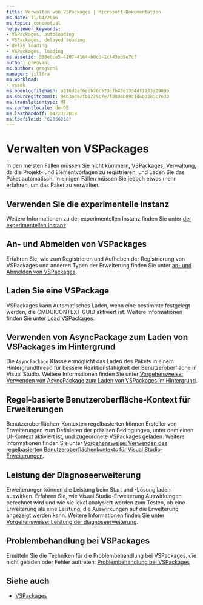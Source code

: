 ```yaml
---
title: Verwalten von VSPackages | Microsoft-Dokumentation
ms.date: 11/04/2016
ms.topic: conceptual
helpviewer_keywords:
- VSPackages, autoloading
- VSPackages, delayed loading
- delay loading
- VSPackages, loading
ms.assetid: 386e0ce5-4107-4164-b0cd-1cf43eb5e7cf
author: gregvanl
ms.author: gregvanl
manager: jillfra
ms.workload:
- vssdk
ms.openlocfilehash: a316d2af6ecb76c573cfb43e1334df1933a2989b
ms.sourcegitcommit: 94b3a052fb1229c7e7f8804b09c1d403385c7630
ms.translationtype: MT
ms.contentlocale: de-DE
ms.lasthandoff: 04/23/2019
ms.locfileid: "62856218"
---
```

# <a name="manage-vspackages"></a>Verwalten von VSPackages
In den meisten Fällen müssen Sie nicht kümmern, VSPackages, Verwaltung, da die Projekt- und Elementvorlagen zu registrieren, und Laden Sie das Paket automatisch. In einigen Fällen müssen Sie jedoch etwas mehr erfahren, um das Paket zu verwalten.

## <a name="use-the-experimental-instance"></a>Verwenden Sie die experimentelle Instanz
 Weitere Informationen zu der experimentellen Instanz finden Sie unter [der experimentellen Instanz](../extensibility/the-experimental-instance.md).

## <a name="register-and-unregister-vspackages"></a>An- und Abmelden von VSPackages
 Erfahren Sie, wie zum Registrieren und Aufheben der Registrierung von VSPackages und anderen Typen der Erweiterung finden Sie unter [an- und Abmelden von VSPackages](../extensibility/registering-and-unregistering-vspackages.md).

## <a name="load-a-vspackage"></a>Laden Sie eine VSPackage
 VSPackages kann Automatisches Laden, wenn eine bestimmte festgelegt werden, die CMDUICONTEXT GUID aktiviert ist. Weitere Informationen finden Sie unter [Load VSPackages](../extensibility/loading-vspackages.md).

## <a name="use-asyncpackage-to-load-vspackages-in-the-background"></a>Verwenden von AsyncPackage zum Laden von VSPackages im Hintergrund
 Die `AsyncPackage` Klasse ermöglicht das Laden des Pakets in einem Hintergrundthread für bessere Reaktionsfähigkeit der Benutzeroberfläche in Visual Studio. Weitere Informationen finden Sie unter [Vorgehensweise: Verwenden von AsyncPackage zum Laden von VSPackages im Hintergrund](../extensibility/how-to-use-asyncpackage-to-load-vspackages-in-the-background.md).

## <a name="rule-based-ui-context-for-extensions"></a>Regel-basierte Benutzeroberfläche-Kontext für Erweiterungen
 Benutzeroberflächen-Kontexten regelbasierten können Ersteller von Erweiterungen zum Definieren der präzisen Bedingungen, unter dem einen UI-Kontext aktiviert ist, und zugeordnete VSPackages geladen. Weitere Informationen finden Sie unter [Vorgehensweise: Verwenden des regelbasierten Benutzeroberflächenkontexts für Visual Studio-Erweiterungen](../extensibility/how-to-use-rule-based-ui-context-for-visual-studio-extensions.md).

## <a name="diagnose-extension-performance"></a>Leistung der Diagnoseerweiterung
Erweiterungen können die Leistung beim Start und -Lösung laden auswirken. Erfahren Sie, wie Visual Studio-Erweiterung Auswirkungen berechnet wird und wie sie lokal analysiert werden zum Testen, ob eine Erweiterung als eine Leistung, die Auswirkungen auf die Erweiterung angezeigt werden kann. Weitere Informationen finden Sie unter [Vorgehensweise: Leistung der diagnoseerweiterung](how-to-diagnose-extension-performance.md).

## <a name="troubleshoot-vspackages"></a>Problembehandlung bei VSPackages
 Ermitteln Sie die Techniken für die Problembehandlung bei VSPackages, die nicht geladen oder Fehler auftreten: [Problembehandlung bei VSPackages](../extensibility/troubleshooting-vspackages.md)

## <a name="see-also"></a>Siehe auch
- [VSPackages](../extensibility/internals/vspackages.md)